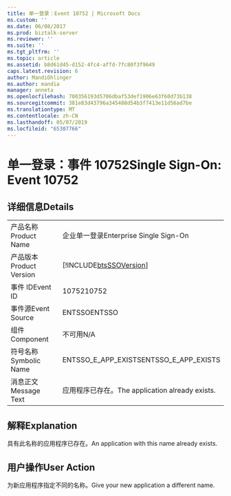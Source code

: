 ```yaml
---
title: 单一登录：Event 10752 | Microsoft Docs
ms.custom: ''
ms.date: 06/08/2017
ms.prod: biztalk-server
ms.reviewer: ''
ms.suite: ''
ms.tgt_pltfrm: ''
ms.topic: article
ms.assetid: b8d61d45-d152-4fc4-affd-7fc80f3f9649
caps.latest.revision: 6
author: MandiOhlinger
ms.author: mandia
manager: anneta
ms.openlocfilehash: 700356193d5706dbaf53def1906e63f60d73b138
ms.sourcegitcommit: 381e83d43796a345488d54b3f7413e11d56ad7be
ms.translationtype: MT
ms.contentlocale: zh-CN
ms.lasthandoff: 05/07/2019
ms.locfileid: "65307766"
---
```

# <a name="single-sign-on-event-10752"></a><span data-ttu-id="5d7bb-102">单一登录：事件 10752</span><span class="sxs-lookup"><span data-stu-id="5d7bb-102">Single Sign-On: Event 10752</span></span>
## <a name="details"></a><span data-ttu-id="5d7bb-103">详细信息</span><span class="sxs-lookup"><span data-stu-id="5d7bb-103">Details</span></span>  
  
|                 |                                                            |
|-----------------|------------------------------------------------------------|
|  <span data-ttu-id="5d7bb-104">产品名称</span><span class="sxs-lookup"><span data-stu-id="5d7bb-104">Product Name</span></span>   |                 <span data-ttu-id="5d7bb-105">企业单一登录</span><span class="sxs-lookup"><span data-stu-id="5d7bb-105">Enterprise Single Sign-On</span></span>                  |
| <span data-ttu-id="5d7bb-106">产品版本</span><span class="sxs-lookup"><span data-stu-id="5d7bb-106">Product Version</span></span> | [!INCLUDE[btsSSOVersion](../includes/btsssoversion-md.md)] |
|    <span data-ttu-id="5d7bb-107">事件 ID</span><span class="sxs-lookup"><span data-stu-id="5d7bb-107">Event ID</span></span>     |                           <span data-ttu-id="5d7bb-108">10752</span><span class="sxs-lookup"><span data-stu-id="5d7bb-108">10752</span></span>                            |
|  <span data-ttu-id="5d7bb-109">事件源</span><span class="sxs-lookup"><span data-stu-id="5d7bb-109">Event Source</span></span>   |                           <span data-ttu-id="5d7bb-110">ENTSSO</span><span class="sxs-lookup"><span data-stu-id="5d7bb-110">ENTSSO</span></span>                           |
|    <span data-ttu-id="5d7bb-111">组件</span><span class="sxs-lookup"><span data-stu-id="5d7bb-111">Component</span></span>    |                            <span data-ttu-id="5d7bb-112">不可用</span><span class="sxs-lookup"><span data-stu-id="5d7bb-112">N/A</span></span>                             |
|  <span data-ttu-id="5d7bb-113">符号名称</span><span class="sxs-lookup"><span data-stu-id="5d7bb-113">Symbolic Name</span></span>  |                    <span data-ttu-id="5d7bb-114">ENTSSO_E_APP_EXISTS</span><span class="sxs-lookup"><span data-stu-id="5d7bb-114">ENTSSO_E_APP_EXISTS</span></span>                     |
|  <span data-ttu-id="5d7bb-115">消息正文</span><span class="sxs-lookup"><span data-stu-id="5d7bb-115">Message Text</span></span>   |              <span data-ttu-id="5d7bb-116">应用程序已存在。</span><span class="sxs-lookup"><span data-stu-id="5d7bb-116">The application already exists.</span></span>               |
  
## <a name="explanation"></a><span data-ttu-id="5d7bb-117">解释</span><span class="sxs-lookup"><span data-stu-id="5d7bb-117">Explanation</span></span>  
 <span data-ttu-id="5d7bb-118">具有此名称的应用程序已存在。</span><span class="sxs-lookup"><span data-stu-id="5d7bb-118">An application with this name already exists.</span></span>  
  
## <a name="user-action"></a><span data-ttu-id="5d7bb-119">用户操作</span><span class="sxs-lookup"><span data-stu-id="5d7bb-119">User Action</span></span>  
 <span data-ttu-id="5d7bb-120">为新应用程序指定不同的名称。</span><span class="sxs-lookup"><span data-stu-id="5d7bb-120">Give your new application a different name.</span></span>